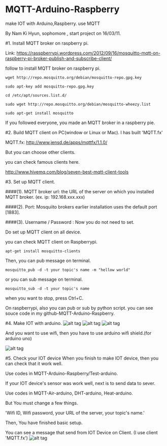 # MQTT-Arduino-Raspberry
make IOT with Arduino,Raspberry. use MQTT

By Nam Ki Hyun, sophomore , start project on 16/03/11.

#1. Install MQTT broker on raspberry pi.

   Link: https://rasspberrypi.wordpress.com/2012/09/16/mosquitto-mqtt-on-raspberry-pi-broker-publish-and-subscribe-client/

   follow to install MQTT broker on raspberry pi.

    wget http://repo.mosquitto.org/debian/mosquitto-repo.gpg.key
   
    sudo apt-key add mosquitto-repo.gpg.key
   
    cd /etc/apt/sources.list.d/
   
    sudo wget http://repo.mosquitto.org/debian/mosquitto-wheezy.list
   
    sudo apt-get install mosquitto

   If you followed everyone, you made an MQTT broker in a raspberry pie.


#2. Build MQTT client on PC(window or Linux or Mac). I has built 'MQTT.fx'
  
   MQTT.fx:  http://www.jensd.de/apps/mqttfx/1.1.0/
  
   But you can choose other clients.

   you can check famous clients here.
  
   http://www.hivemq.com/blog/seven-best-mqtt-client-tools
  
#3. Set up MQTT client.
  
####(1). MQTT broker url: the URL of the server on which you installed MQTT broker. (ex. ip: 192.168.xxx.xxx)

####(2). Port: Mosquiito brokers earlier installation uses the default port [1883].

####(3). Username / Password : Now you do not need to set.
      
   Do set up MQTT client on all device.
      
   you can check MQTT client on Raspberrypi.
     
    apt-get install mosquitto-clients 

   Then, you can pub message on terminal.
   
    mosquitto_pub -d -t your topic's name -m "hellow world"
   
   or you can sub message on terminal.
   
    mosquitto_sub -d -t your topic's name
   
   when you want to stop, press Ctrl+C.
   
   On raspberrypi, also you can pub or sub by python script. you can see souce code in my github-MQTT-Arduino-Raspberry.
   
#4. Make IOT with arduino.
   ![alt tag](https://github.com/DevKiHyun/MQTT-Arduino-Raspberry/blob/master/Image/DHT.PNG)
   ![alt tag](https://github.com/DevKiHyun/MQTT-Arduino-Raspberry/blob/master/Image/Heat%20Sensor.PNG)
   ![alt tag](https://github.com/DevKiHyun/MQTT-Arduino-Raspberry/blob/master/Image/Air-condition.PNG)
   
   And you want to use wifi, then you have to use arduino wifi shield.(for arduino uno)
   
   ![alt tag](https://github.com/DevKiHyun/MQTT-Arduino-Raspberry/blob/master/Image/arduino%20wifi%20shield.PNG)

#5. Check your IOT device
   When you finish to make IOT device, then you can check that it work well.
   
   Use codes in MQTT-Arduino-Raspberry/Test-arduino.
   
   If your IOT device's sensor was work well, next is to send data to sever.
   
   Use codes in MQTT-Air-arduino, DHT-arduino, Heat-arduino.
   
   But You must change a few things.
   
   'Wifi ID, Wifi password, your URL of the server, your topic's name.'
   
   Then, You have finished basic setup.
   
   You can see a message that send from IOT Device on Client. (I use client 'MQTT.fx')
   ![alt tag](https://github.com/DevKiHyun/MQTT-Arduino-Raspberry/blob/master/Image/check.PNG)
   
   
   
   
   
